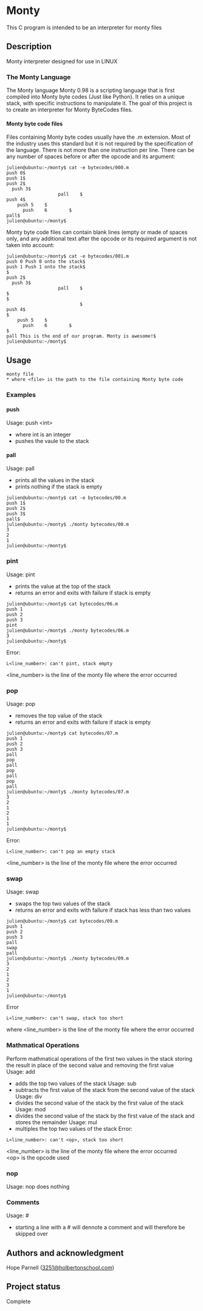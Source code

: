 # Monty
This C program is intended to be an interpreter for monty files
## Description
Monty interpreter designed for use in LINUX
### The Monty Language
The Monty language
Monty 0.98 is a scripting language that is first compiled into Monty byte codes (Just like Python). It relies on a unique stack, with specific instructions to manipulate it. The goal of this project is to create an interpreter for Monty ByteCodes files.

#### Monty byte code files

Files containing Monty byte codes usually have the .m extension. Most of the industry uses this standard but it is not required by the specification of the language. There is not more than one instruction per line. There can be any number of spaces before or after the opcode and its argument:
```
julien@ubuntu:~/monty$ cat -e bytecodes/000.m
push 0$
push 1$
push 2$
  push 3$
                   pall    $
push 4$
    push 5    $
      push    6        $
pall$
julien@ubuntu:~/monty$
```
Monty byte code files can contain blank lines (empty or made of spaces only, and any additional text after the opcode or its required argument is not taken into account:
```
julien@ubuntu:~/monty$ cat -e bytecodes/001.m
push 0 Push 0 onto the stack$
push 1 Push 1 onto the stack$
$
push 2$
  push 3$
                   pall    $
$
$
                           $
push 4$
$
    push 5    $
      push    6        $
$
pall This is the end of our program. Monty is awesome!$
julien@ubuntu:~/monty$
```
## Usage
	monty file
	* where <file> is the path to the file containing Monty byte code
### Examples
#### push
Usage: push <int\>
* where int is an integer
* pushes the vaule to the stack
#### pall
Usage: pall
* prints all the values in the stack
* prints nothing if the stack is empty
```
julien@ubuntu:~/monty$ cat -e bytecodes/00.m
push 1$
push 2$
push 3$
pall$
julien@ubuntu:~/monty$ ./monty bytecodes/00.m
3
2
1
julien@ubuntu:~/monty$
```
### pint
Usage: pint
* prints the value at the top of the stack
* returns an error and exits with failure if stack is empty
```
julien@ubuntu:~/monty$ cat bytecodes/06.m
push 1
push 2
push 3
pint
julien@ubuntu:~/monty$ ./monty bytecodes/06.m
3
julien@ubuntu:~/monty$ 
```
Error:
```
L<line_number>: can't pint, stack empty
```
<line_number\> is the line of the monty file where the error occurred
### pop
Usage: pop
* removes the top value of the stack
* returns an error and exits with failure if stack is empty
```
julien@ubuntu:~/monty$ cat bytecodes/07.m 
push 1
push 2
push 3
pall
pop
pall
pop
pall
pop
pall
julien@ubuntu:~/monty$ ./monty bytecodes/07.m 
3
2
1
2
1
1
julien@ubuntu:~/monty$ 
```
Error:
```
L<line_number>: can't pop an empty stack
```
<line_number\> is the line of the monty file where the error occurred
### swap
Usage: swap
* swaps the top two values of the stack
* returns an error and exits with failure if stack has less than two values
```
julien@ubuntu:~/monty$ cat bytecodes/09.m 
push 1
push 2
push 3
pall
swap
pall
julien@ubuntu:~/monty$ ./monty bytecodes/09.m 
3
2
1
2
3
1
julien@ubuntu:~/monty$ 
```
Error
```
L<line_number>: can't swap, stack too short
```
where <line_number\> is the line of the monty file where the error occurred
### Mathmatical Operations
Perform mathmatical operations of the first two values in the stack storing the result in place of the second value and removing the first value\
Usage: add
* adds the top two values of the stack
Usage: sub
* subtracts the first value of the stack from the second value of the stack
Usage: div
* divides the second value of the stack by the first value of the stack
Usage: mod
* divides the second value of the stack by the first value of the stack and stores the remainder
Usage: mul
* multiples the top two values of the stack
Error:
```
L<line_number>: can't <op>, stack too short
```
<line_number\> is the line of the monty file where the error occurred\
<op\> is the opcode used
### nop
Usage: nop
does nothing
### Comments
Usage: \#
* starting a line with a \# will dennote a comment and will therefore be skipped over
## Authors and acknowledgment
Hope Parnell (3251@holbertonschool.com)
## Project status
Complete
